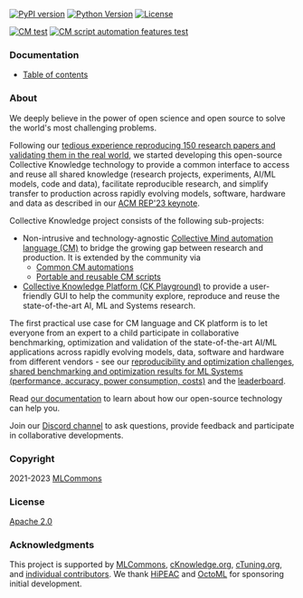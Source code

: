 [![PyPI version](https://badge.fury.io/py/cmind.svg)](https://pepy.tech/project/cmind)
[![Python Version](https://img.shields.io/badge/python-3+-blue.svg)](https://github.com/mlcommons/ck/tree/master/cm/cmind)
[![License](https://img.shields.io/badge/License-Apache%202.0-green)](LICENSE.md)

[![CM test](https://github.com/mlcommons/ck/actions/workflows/test-cm.yml/badge.svg)](https://github.com/mlcommons/ck/actions/workflows/test-cm.yml)
[![CM script automation features test](https://github.com/mlcommons/ck/actions/workflows/test-cm-script-features.yml/badge.svg)](https://github.com/mlcommons/ck/actions/workflows/test-cm-script-features.yml)

### Documentation

* [Table of contents](docs/README.md)

### About

We deeply believe in the power of open science and open source to solve the world's most challenging problems.

Following our [tedious experience reproducing 150 research papers and validating them in the real world](https://learning.acm.org/techtalks/reproducibility),
we started developing this open-source Collective Knowledge technology to provide a common interface to access and reuse
all shared knowledge (research projects, experiments, AI/ML models, code and data), facilitate reproducible research, 
and simplify transfer to production across rapidly evolving models, software, hardware and data 
as described in our [ACM REP'23 keynote](https://doi.org/10.5281/zenodo.8105339).

Collective Knowledge project consists of the following sub-projects:
* Non-intrusive and technology-agnostic [Collective Mind automation language (CM)](cm) to bridge the growing gap between research and production. It is extended by the community via
  * [Common CM automations](https://github.com/mlcommons/ck/tree/master/cm-mlops/automation) 
  * [Portable and reusable CM scripts](https://github.com/mlcommons/ck/tree/master/cm-mlops/script)
* [Collective Knowledge Platform (CK Playground)](https://access.cKnowledge.org) to provide a user-friendly GUI 
  to help the community explore, reproduce and reuse the state-of-the-art AI, ML and Systems research.

The first practical use case for CM language and CK platform is to let everyone from an expert to a child participate in collaborative benchmarking,
optimization and validation of the state-of-the-art AI/ML applications across rapidly evolving models, data, software and hardware 
from different vendors - see our [reproducibility and optimization challenges](https://access.cknowledge.org/playground/?action=challenges), 
[shared benchmarking and optimization results for ML Systems (performance, accuracy, power consumption, costs)](https://access.cknowledge.org/playground/?action=experiments) 
and the [leaderboard](https://access.cknowledge.org/playground/?action=contributors).

Read [our documentation](docs/README.md) to learn about how our open-source technology can help you.

Join our [Discord channel](https://discord.gg/JjWNWXKxwT) to ask questions, provide feedback and participate in collaborative developments.

### Copyright

2021-2023 [MLCommons](https://mlcommons.org)

### License

[Apache 2.0](LICENSE.md)

### Acknowledgments

This project is supported by [MLCommons](https://mlcommons.org), 
[cKnowledge.org](https://cKnowledge.org),
[cTuning.org](https://cTuning.org),
and [individual contributors](https://github.com/mlcommons/ck/blob/master/CONTRIBUTING.md).
We thank [HiPEAC](https://hipeac.net) and [OctoML](https://octoml.ai) for sponsoring initial development.

